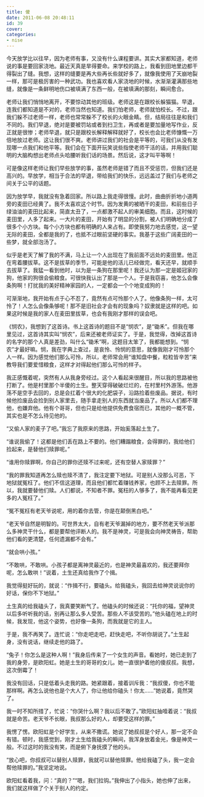 ```yaml
---
title: 傻
date: 2011-06-08 20:48:11
id: 39
cover: 
categories:
- nise
---
```


 今天放学比以往早，因为老师有事，又没有什么课程要讲。其实大家都知道，老师说的事是要回家浇地。最近天真是旱得要命。来学校的路上，我看到田地里边都干得裂出了缝。我想，这样的缝要是再大些再长些就好多了，就像我使用了天崩地裂一样，那可是极厉害的一种武功。我也喜欢看人家浇地的时候，水渐渐灌满那些地缝，就像是一条鲜明地伤口被填满了东西一般，在被填满的那刻，瞬间愈合。

 老师让我们悄悄地离开，不要惊动其他的班级。老师这是在跟校长躲猫猫。早退，连我们都知道是不对的，老师当然也知道。我们怕老师，老师就怕校长。不过，跟我们躲不过老师一样，老师也常常躲不了校长的火眼金睛。但，结局往往是和我们不同的。我们早退，绝对是要被罚站或者到扫卫生，再或者是要加量地写作业，反正就是很惨；老师早退，就只是跟校长解释解释就好了，校长也会比老师慷慨一万倍地放过老师。这让我们很不爽。老师讲过我们的社会是平等的，可我们从没有发现哪一点我们和他平等。我们会在下面开玩笑说些指使老师干活的话，并用我们聪明的大脑构想出老师点头哈腰听我们话的场景。然后说，这才叫平等啊！

 可是像这样老师让我们早些放学的事，虽然老师是错了而且不受惩罚，但我们还是高兴的。早放学，相当于合法的早退，带给我们的快乐，远远盖过了我们与老师之间关于公平的话题。

 因为放学早，我就没有急着回家。所以路上我走得很慢。此时，曲曲折折地小道两旁的麦田已经黄了。我不太喜欢这个时节。因为发黄的被晒干的麦田，和前些日子绿油油的麦田比起来，简直太丑了，一点都激不起人的审美细胞。而且，这时候的麦田里，人多了起来。一大片的麦田，开始有了明显的分割，被人们明确地分成了很多个小方块。每个小方块也都有明确的人来占有。即使我努力地去感觉，这一望无际的麦田，全都是我的了，也抵不过眼前坚硬的事实。我基于这些广阔麦田的一些梦，就全部泡汤了。

 似乎是老天了解了我的不满，马上让一个人出现在了我前面不远处的麦田里。他正在弯着腰拔草。这不是拔草的季节，可能是他的活儿已经做完，看天还早，就顺手去拔草了。我猛一看到他时，以为是一条狗在那里呢！我还认为那一定是姬冠家的狗，他家的狗很会偷粮食。可很快我认出了那是一个人。于是我窃喜，他怎么会像条狗啊！打扰我的美好精神家园的人，一定都会一个个地变成狗的！

 可渐渐地，我开始有点于心不忍了，竟然有点可怜那个人了。他像条狗一样，太可怜了！人怎么会像条够呢！那不是旧社会才会有的现象吗？奴隶就是这样的吧。如果这时候是我的家人在麦田里拔草，也会有我刚才那样的误会吧。

 《悯农》，我想到了这首诗。书上这首诗的题目不是“悯农”，是“锄禾”。但我在哪里见过，这首诗其实叫“悯农”，后来还被老师证实了。于是，我觉得，改掉这首诗的名字的那个人真是差劲，叫什么“锄禾”啊，这题目太笨了，我都能想到。“悯农”才最好嘛。悯，我在字典上查过，是哀怜、怜悯的意思，就像我刚才可怜那个人一样。因为感觉他们那么可怜，所以，老师常会用“谁知盘中餐，粒粒皆辛苦”来教导我们要爱惜粮食，这样才对得起他们那么可怜的样子。

 我正感慨着呢，突然有人从我身旁经过。这个人看起来很醒目，所以我的思路被他打断了。他是村里那个半傻的土生。整天穿得破破烂烂的，在村里村外游荡。他游荡不是空手去回的，总是会扛着个很大的化肥袋子，沿路捡着些废品。据说，有时候他捡废品会捡到别人家里去，随手拿走别人的东西就当废品了。所以人们都不理他，也嫌弃他。他有个哥哥，但也只是给他提供免费食宿而已，其他的一概不管，其实也是不怎么待见他的。

 “又偷人家的麦子了吧。”我忘了我原来的思路，开始奚落起土生了。

 “谁说我偷了！这都是他们丢在路上不要的。他们糟蹋粮食，会得罪的，我给他们捡起来，是替他们赎罪呢。”

 “谁用你赎罪啊，你自己的罪你还赎不过来呢，还有空替人家赎罪？”

 “我的罪我知道再怎么赎也赎不清了，我注定要下地狱。可是别人没那么可恶，下地狱就冤枉了。他们不信这道理，而且他们都忙着赚钱养家，也顾不上去赎罪。所以，我就要替他们赎。人们都说，不知者不罪。冤枉的人够多了，我不能再看见更多的人冤枉了。”

 “冤不冤枉有老天爷说呢，用的着你去管，你是在颠倒黑白吧。”

 “老天爷自然是明智的。可世界太大，自有老天爷漏掉的地方，要不然老天爷派那么多神灵干什么，都是要帮他评断人的。我不是神灵，可是我会向神灵祷告，帮助他们看的更清楚，任何遗漏都不会有。”

 “就会哄小孩。”

 “不敢哄，不敢哄。小孩子都是离神灵最近的，也是神灵最喜欢的，我还要拜你呢，怎么敢哄！”说着，土生还真给我作了个揖。

 我觉得挺好玩的，就说：“作揖不行，要磕头。给我磕头，我回去给神灵说说你的好话，保你不下地狱。”

 土生真的给我磕头了，我真要笑断气了。他磕头的时候还说：“托你的福，望神灵以后多听听我的话，别再让那么多人受苦。那些人不该受苦的。”他头磕在地上的时候，我发现，他这个姿势，也好像一条狗，而我就是它的主人。

 于是，我不再笑了。连忙说：“你走吧走吧，赶快走吧，不听你胡说了。”土生起身，没有说话，继续走他的路了。

 “兔子！你怎么是这种人啊！”我身后传来了一个女生的声音。看她时，她已走到了我的身旁，是欧阳虹。她是土生的哥哥的女儿。她一直很护着他的傻叔叔。我想，这次倒霉了！

 我没有回话，只是低着头走我的路。她紧跟着，接着训斥我：“我叔傻，你也不能那样啊。再怎么说他也是个大人了，你让他给你磕头！你太……”她说着，竟然哭了。

 我一时不知所措了，忙说：“你哭什么啊？我以后不敢了。”欧阳虹抽噎着说：“我叔就是命苦。老天爷不长眼，我叔那么好的人，却要受这样的罪。”

 我愣了愣。欧阳虹是个好学生，从来不撒谎。她说了她叔叔是个好人，那一定不会有错。顿时，我感觉到，刚才土生给我磕头的瞬间，我浑身放着金光，像是神灵一般。不过这时的我没有笑，而是俯下身抚摸了他的头。

 “放心吧，你叔叔可以替别人赎罪，我就可以替他赎罪。他给我磕了头，我一定会帮他赎罪的。”我坚定地说。

 欧阳虹看着我，问：“真的？”“嗯，我们拉钩。”我伸出了小指头，她也伸了出来，我们就这样做了个关于别人的约定。
